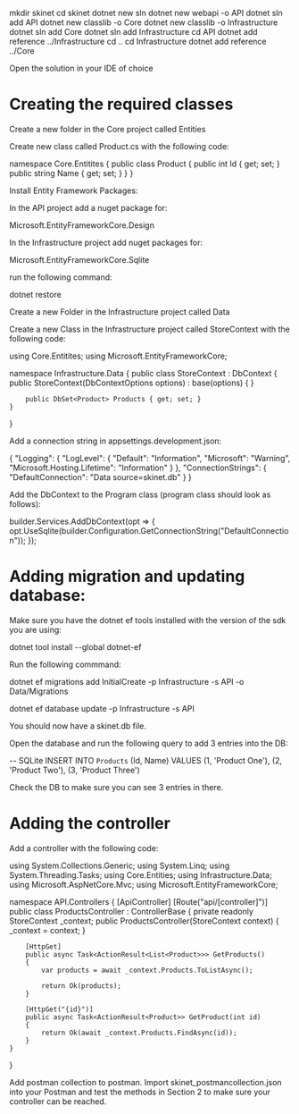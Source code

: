 
mkdir skinet
cd skinet
dotnet new sln
dotnet new webapi -o API
dotnet sln add API
dotnet new classlib -o Core
dotnet new classlib -o Infrastructure
dotnet sln add Core
dotnet sln add Infrastructure
cd API
dotnet add reference ../Infrastructure
cd ..
cd Infrastructure
dotnet add reference ../Core

Open the solution in your IDE of choice

Creating the required classes
=============================

Create a new folder in the Core project called Entities

Create new class called Product.cs with the following code:

namespace Core.Entitites
{
    public class Product
    {
        public int Id { get; set; }
        public string Name { get; set; }
    }
}

Install Entity Framework Packages:

In the API project add a nuget package for:

Microsoft.EntityFrameworkCore.Design

In the Infrastructure project add nuget packages for:

Microsoft.EntityFrameworkCore.Sqlite

run the following command:

dotnet restore

Create a new Folder in the Infrastructure project called Data

Create a new Class in the Infrastructure project called StoreContext with the following code:

using Core.Entitites;
using Microsoft.EntityFrameworkCore;

namespace Infrastructure.Data
{
    public class StoreContext : DbContext
    {
        public StoreContext(DbContextOptions<StoreContext> options) : base(options)
        {
        }

        public DbSet<Product> Products { get; set; }
    }
}

Add a connection string in appsettings.development.json:

{
  "Logging": {
    "LogLevel": {
      "Default": "Information",
      "Microsoft": "Warning",
      "Microsoft.Hosting.Lifetime": "Information"
    }
  },
  "ConnectionStrings": {
    "DefaultConnection": "Data source=skinet.db"
  }
}

Add the DbContext to the Program class (program class should look as follows):

builder.Services.AddDbContext<StoreContext>(opt =>
{
    opt.UseSqlite(builder.Configuration.GetConnectionString("DefaultConnection"));
});

Adding migration and updating database:
======================================

Make sure you have the dotnet ef tools installed with the version of the sdk you are using:

dotnet tool install --global dotnet-ef

Run the following commmand:

dotnet ef migrations add InitialCreate -p Infrastructure -s API -o Data/Migrations

dotnet ef database update -p Infrastructure -s API

You should now have a skinet.db file.

Open the database and run the following query to add 3 entries into the DB:

-- SQLite
INSERT INTO `Products` (Id, Name)
VALUES (1, 'Product One'), (2, 'Product Two'), (3, 'Product Three')

Check the DB to make sure you can see 3 entries in there.

Adding the controller
=====================


Add a controller with the following code:


using System.Collections.Generic;
using System.Linq;
using System.Threading.Tasks;
using Core.Entities;
using Infrastructure.Data;
using Microsoft.AspNetCore.Mvc;
using Microsoft.EntityFrameworkCore;

namespace API.Controllers
{
    [ApiController]
    [Route("api/[controller]")]
    public class ProductsController : ControllerBase
    {
        private readonly StoreContext _context;
        public ProductsController(StoreContext context)
        {
            _context = context;
        }

        [HttpGet]
        public async Task<ActionResult<List<Product>>> GetProducts()
        {
            var products = await _context.Products.ToListAsync();

            return Ok(products);
        }

        [HttpGet("{id}")]
        public async Task<ActionResult<Product>> GetProduct(int id)
        {
            return Ok(await _context.Products.FindAsync(id));
        }
    }
}


Add postman collection to postman.   Import skinet_postmancollection.json into your Postman and test the methods in Section 2 to make sure your controller can be reached. 

